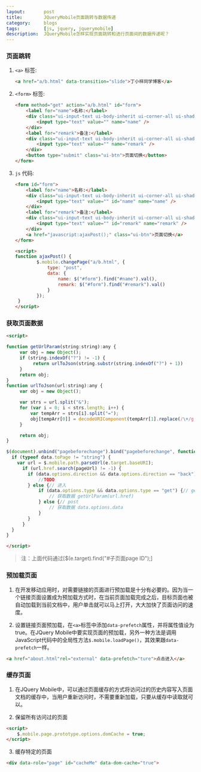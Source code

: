 ```yaml
---
layout:       post
title:        JQueryMobile页面跳转与数据传递
category:     blogs
tags:         [js, jquery, jquerymobile]
description:  JQueryMobile怎样实现页面跳转和进行页面间的数据传递呢？  
---
```


### 页面跳转

1. ```<a>``` 标签:

    ```html
    <a href="a/b.html" data-transition="slide">丁小样同学博客</a>
    ```

2. ```<form>``` 标签:

	```html
	<form method="get" action="a/b.html" id="form">
        <label for="name">名称:</label>
        <div class="ui-input-text ui-body-inherit ui-corner-all ui-shadow-inset">
        	<input type="text" value="" name="name" />
        </div>
        <label for="remark">备注:</label>
        <div class="ui-input-text ui-body-inherit ui-corner-all ui-shadow-inset">
        	<input type="text" value="" name="remark" />
        </div>
        <button type="submit" class="ui-btn">页面切换</button>
    </form>    
	```
    

3. ```js``` 代码:

    ```html
    <form id="form">
        <label for="name">名称:</label>
        <div class="ui-input-text ui-body-inherit ui-corner-all ui-shadow-inset">
        	<input type="text" value="" id="name" name="name" />
        </div>
        <label for="remark">备注:</label>
        <div class="ui-input-text ui-body-inherit ui-corner-all ui-shadow-inset">
        	<input type="text" value="" id="remark" name="remark" />
        </div>
        <a href="javascript:ajaxPost();" class="ui-btn">页面切换</a>
    </form>
    
    <script>
    function ajaxPost() {
            $.mobile.changePage("a/b.html", {
                type: "post",
                data: {
                	name: $("#form").find("#name").val(),
                	remark: $("#form").find("#remark").val()
                }
            });
     }
    </script>
    ```
    
### 获取页面数据

```html
<script>

function getUrlParam(string:string):any {
     var obj = new Object();
     if (string.indexOf("?") != -1) {
          return urlToJson(string.substr(string.indexOf("?") + 1))
     }
     return obj;
}
function urlToJson(url:string):any {
     var obj = new Object();

     var strs = url.split("&");
     for (var i = 0; i < strs.length; i++) {
         var tempArr = strs[i].split("=");
         obj[tempArr[0]] = decodeURIComponent(tempArr[1].replace(/\+/g, "%20"));
     }

     return obj;
}

$(document).unbind("pagebeforechange").bind("pagebeforechange", function(e, data) {
  if (typeof data.toPage != "string") {
    var url = $.mobile.path.parseUrl(e.target.baseURI);
      if (url.href.search(pageUrl) != -1) {
      	if (data.options.direction && data.options.direction == "back") {// 返回
      		//TODO
      	} else {// 进入
      		if (data.options.type && data.options.type == "get") {// get
    			// 获取数据 getUrlParam(url.href)  			
      		} else {// post
      			// 获取数据 data.options.data
      		}
      	}
      }
  }
}

</script>
```

> 注：上面代码通过[$(e.target).find("#子页面page ID");]

### 预加载页面

1. 在开发移动应用时，对需要链接的页面进行预加载是十分有必要的。因为当一个链接页面设置成为预加载方式时，在当前页面加载完成之后，目标页面也被自动加载到当前文档中，用户单击就可以马上打开，大大加快了页面访问的速度。

2. 设置链接页面预加载，在```<a>```标签中添加```data-prefetch```属性，并将属性值设为true。在JQuery Mobile中要实现页面的预加载，另外一种方法是调用JavaScript代码中的全局性方法```$.mobile.loadPage()```，其效果跟```data-prefetch```一样。

```html
<a href="about.html"rel="external" data-prefetch="ture">点击进入</a>
```


### 缓存页面

1. 在JQuery Mobile中，可以通过页面缓存的方式将访问过的历史内容写入页面文档的缓存中，当用户重新访问时，不需要重新加载，只要从缓存中读取就可以。

2. 保留所有访问过的页面

```html
<script>
	$.mobile.page.prototype.options.domCache = true;
</script>
```

3. 缓存特定的页面

```html
<div data-role="page" id="cacheMe" data-dom-cache="true">
```


